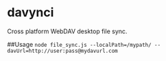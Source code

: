 # davynci
Cross platform WebDAV desktop file sync.

##Usage
`node file_sync.js --localPath=/mypath/ --davUrl=http://user:pass@mydavurl.com`
